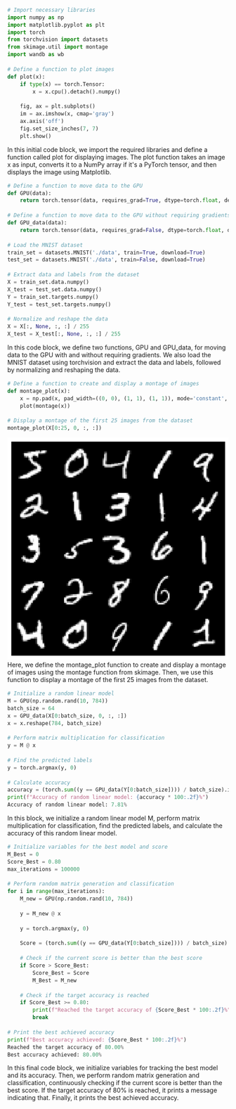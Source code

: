 ```python

# Import necessary libraries
import numpy as np
import matplotlib.pyplot as plt
import torch
from torchvision import datasets
from skimage.util import montage
import wandb as wb

# Define a function to plot images
def plot(x):
    if type(x) == torch.Tensor:
        x = x.cpu().detach().numpy()

    fig, ax = plt.subplots()
    im = ax.imshow(x, cmap='gray')
    ax.axis('off')
    fig.set_size_inches(7, 7)
    plt.show()
```
In this initial code block, we import the required libraries and define a function called plot for displaying images. The plot function takes an image x as input, converts it to a NumPy array if it's a PyTorch tensor, and then displays the image using Matplotlib.

```python
# Define a function to move data to the GPU
def GPU(data):
    return torch.tensor(data, requires_grad=True, dtype=torch.float, device=torch.device('cuda'))

# Define a function to move data to the GPU without requiring gradients
def GPU_data(data):
    return torch.tensor(data, requires_grad=False, dtype=torch.float, device=torch.device('cuda'))

# Load the MNIST dataset
train_set = datasets.MNIST('./data', train=True, download=True)
test_set = datasets.MNIST('./data', train=False, download=True)

# Extract data and labels from the dataset
X = train_set.data.numpy()
X_test = test_set.data.numpy()
Y = train_set.targets.numpy()
Y_test = test_set.targets.numpy()

# Normalize and reshape the data
X = X[:, None, :, :] / 255
X_test = X_test[:, None, :, :] / 255
```
In this code block, we define two functions, GPU and GPU_data, for moving data to the GPU with and without requiring gradients. We also load the MNIST dataset using torchvision and extract the data and labels, followed by normalizing and reshaping the data.


```python
# Define a function to create and display a montage of images
def montage_plot(x):
    x = np.pad(x, pad_width=((0, 0), (1, 1), (1, 1)), mode='constant', constant_values=0)
    plot(montage(x))

# Display a montage of the first 25 images from the dataset
montage_plot(X[0:25, 0, :, :])
```
![Montage](https://github.com/helenmcastro/MathDataScience_2023/blob/main/montage-plot.png?raw=true) Here, we define the montage_plot function to create and display a montage of images using the montage function from skimage. Then, we use this function to display a montage of the first 25 images from the dataset.

```python
# Initialize a random linear model
M = GPU(np.random.rand(10, 784))
batch_size = 64
x = GPU_data(X[0:batch_size, 0, :, :])
x = x.reshape(784, batch_size)

# Perform matrix multiplication for classification
y = M @ x

# Find the predicted labels
y = torch.argmax(y, 0)

# Calculate accuracy
accuracy = (torch.sum((y == GPU_data(Y[0:batch_size]))) / batch_size).item()
print(f"Accuracy of random linear model: {accuracy * 100:.2f}%")
Accuracy of random linear model: 7.81%
```
In this block, we initialize a random linear model M, perform matrix multiplication for classification, find the predicted labels, and calculate the accuracy of this random linear model.

```python
# Initialize variables for the best model and score
M_Best = 0
Score_Best = 0.80
max_iterations = 100000

# Perform random matrix generation and classification
for i in range(max_iterations):
    M_new = GPU(np.random.rand(10, 784))

    y = M_new @ x

    y = torch.argmax(y, 0)

    Score = (torch.sum((y == GPU_data(Y[0:batch_size]))) / batch_size).item()

    # Check if the current score is better than the best score
    if Score > Score_Best:
        Score_Best = Score
        M_Best = M_new

    # Check if the target accuracy is reached
    if Score_Best >= 0.80:
        print(f"Reached the target accuracy of {Score_Best * 100:.2f}%")
        break

# Print the best achieved accuracy
print(f"Best accuracy achieved: {Score_Best * 100:.2f}%")
Reached the target accuracy of 80.00%
Best accuracy achieved: 80.00%
```
In this final code block, we initialize variables for tracking the best model and its accuracy. Then, we perform random matrix generation and classification, continuously checking if the current score is better than the best score. If the target accuracy of 80% is reached, it prints a message indicating that. Finally, it prints the best achieved accuracy.
